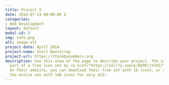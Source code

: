 ```yaml
---
title: Project 5
date: 2014-07-14 00:00:00 Z
categories:
- Web Development
layout: default
modal-id: 5
img: safe.png
alt: image-alt
project-date: April 2014
project-name: Start Bootstrap
project-url: https://thinkbynumbers.org
description: Use this area of the page to describe your project. The icon above is
  part of a free icon set by <a href="https://sellfy.com/p/8Q9P/jV3VZ/">Flat Icons</a>.
  On their website, you can download their free set with 16 icons, or you can purchase
  the entire set with 146 icons for only $12!
---
```


